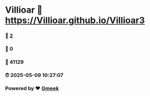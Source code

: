 # Villioar :link: https://Villioar.github.io/Villioar3 
### :page_facing_up: [2](https://Villioar.github.io/Villioar3/tag.html) 
### :speech_balloon: 0 
### :hibiscus: 41129 
### :alarm_clock: 2025-05-09 10:27:07 
### Powered by :heart: [Gmeek](https://github.com/Meekdai/Gmeek)
